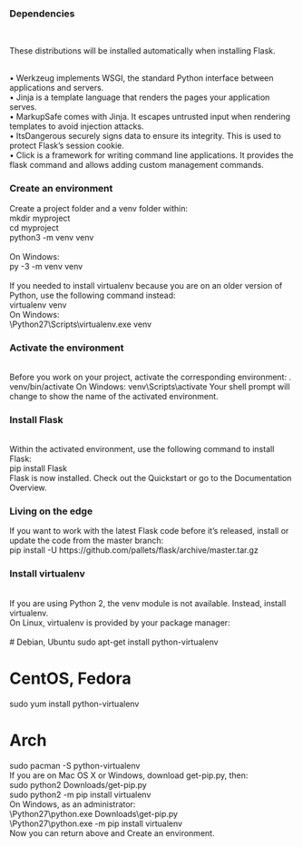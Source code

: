<h3>Dependencies</h3><br>
<p>These distributions will be installed automatically when installing Flask.</p><br>
•	Werkzeug implements WSGI, the standard Python interface between applications and servers.<br>
•	Jinja is a template language that renders the pages your application serves.<br>
•	MarkupSafe comes with Jinja. It escapes untrusted input when rendering templates to avoid injection attacks.<br>
•	ItsDangerous securely signs data to ensure its integrity. This is used to protect Flask’s session cookie.<br>
•	Click is a framework for writing command line applications. It provides the flask command and allows adding custom management commands.<br>

<h3>Create an environment</h3>
Create a project folder and a venv folder within:<br>
mkdir myproject<br>
cd myproject<br>
python3 -m venv venv<br>
<br>
On Windows:<br>
py -3 -m venv venv<br>
<br>
If you needed to install virtualenv because you are on an older version of Python, use the following command instead:<br>
virtualenv venv<br>
On Windows:<br>
\Python27\Scripts\virtualenv.exe venv<br>

<h3>Activate the environment</h3><br>
Before you work on your project, activate the corresponding environment:
. venv/bin/activate
On Windows:
venv\Scripts\activate
Your shell prompt will change to show the name of the activated environment.

<h3>Install Flask</h3><br>
Within the activated environment, use the following command to install Flask:<br>
pip install Flask<br>
Flask is now installed. Check out the Quickstart or go to the Documentation Overview.<br>

<h3>Living on the edge</h3>
If you want to work with the latest Flask code before it’s released, install or update the code from the master branch:<br>
pip install -U https://github.com/pallets/flask/archive/master.tar.gz<br>

<h3>Install virtualenv</h3><br>
If you are using Python 2, the venv module is not available. Instead, install virtualenv.<br>
On Linux, virtualenv is provided by your package manager:<br>
<br>
# Debian, Ubuntu
sudo apt-get install python-virtualenv

# CentOS, Fedora
sudo yum install python-virtualenv

# Arch
sudo pacman -S python-virtualenv<br>
If you are on Mac OS X or Windows, download get-pip.py, then:<br>
sudo python2 Downloads/get-pip.py<br>
sudo python2 -m pip install virtualenv<br>
On Windows, as an administrator:<br>
\Python27\python.exe Downloads\get-pip.py<br>
\Python27\python.exe -m pip install virtualenv<br>
Now you can return above and Create an environment.


